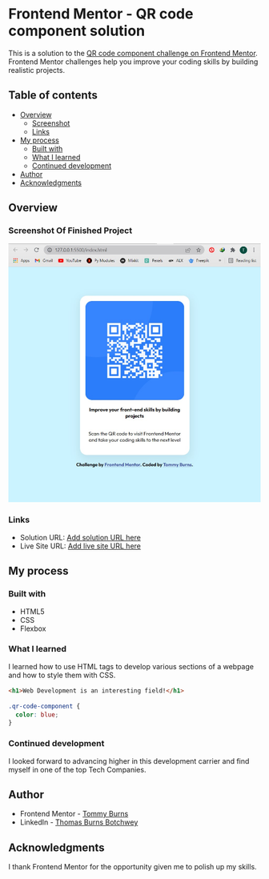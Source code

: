 # Frontend Mentor - QR code component solution

This is a solution to the [QR code component challenge on Frontend Mentor](https://www.frontendmentor.io/challenges/qr-code-component-iux_sIO_H). Frontend Mentor challenges help you improve your coding skills by building realistic projects. 

## Table of contents

- [Overview](#overview)
  - [Screenshot](#screenshot)
  - [Links](#links)
- [My process](#my-process)
  - [Built with](#built-with)
  - [What I learned](#what-i-learned)
  - [Continued development](#continued-development)
- [Author](#author)
- [Acknowledgments](#acknowledgments)



## Overview

### Screenshot Of Finished Project

![](./design/qr-screenshot.jpg)



### Links

- Solution URL: [Add solution URL here](https://github.com/Tommy-Burns/qr-code-component)
- Live Site URL: [Add live site URL here](https://tommy-burns.github.io/qr-code-component/#)

## My process

### Built with

- HTML5
- CSS 
- Flexbox

### What I learned

I learned how to use HTML tags to develop various sections of a webpage and how to style them with CSS.


```html
<h1>Web Development is an interesting field!</h1>
```
```css
.qr-code-component {
  color: blue;
}
```


### Continued development

I looked forward to advancing higher in this development carrier and find myself in one of the top Tech Companies.



## Author
- Frontend Mentor - [Tommy Burns](https://www.frontendmentor.io/profile/Tommy-Burns)
- LinkedIn - [Thomas Burns Botchwey](https://www.linkedin.com/in/thomas-burns-botchwey-4a4315201/)



## Acknowledgments

I thank Frontend Mentor for the opportunity given me to polish up my skills.
